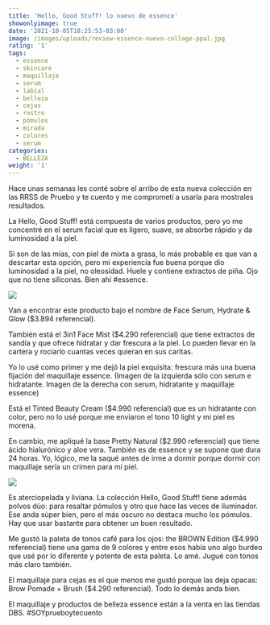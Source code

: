 ```yaml
---
title: 'Hello, Good Stuff! lo nuevo de essence'
showonlyimage: true
date: '2021-10-05T18:25:53-03:00'
image: /images/uploads/review-essence-nuevo-collage-ppal.jpg
rating: '1'
tags:
  - essence
  - skincare
  - maquillaje
  - serum
  - labial
  - belleza
  - cejas
  - rostro
  - pómulos
  - mirada
  - colores
  - serum
categories:
  - BELLEZA
weight: '1'
---
```

Hace unas semanas les conté sobre el arribo de esta nueva colección en las RRSS de Pruebo y te cuento y me comprometí a usarla para mostrales resultados.

<!--more-->

La Hello, Good Stuff! está compuesta de varios productos, pero yo me concentré en el serum facial que es ligero, suave, se absorbe rápido y da luminosidad a la piel. 

Si son de las mías, con piel de mixta a grasa, lo más probable es que van a descartar esta opción, pero mi experiencia fue buena porque dio luminosidad a la piel, no oleosidad. Huele y contiene extractos de piña. Ojo que no tiene siliconas. Bien ahí #essence.

![](/images/uploads/review-essence-nuevo-collage-ppal.jpg)

Van a encontrar este producto bajo el nombre de Face Serum, Hydrate & Glow ($3.894 referencial).

También está el 3in1 Face Mist ($4.290 referencial) que tiene extractos de sandía y que ofrece hidratar y dar frescura a la piel. Lo pueden llevar en la cartera y rociarlo cuantas veces quieran en sus caritas.

Yo lo usé como primer y me dejó la piel exquisita: frescura más una buena fijación del maquillaje essence. (Imagen de la izquierda sólo con serum e hidratante. Imagen de la derecha con serum, hidratante y maquillaje essence)

Está el Tinted Beauty Cream ($4.990 referencial) que es un hidratante con color, pero no lo usé porque me enviaron el tono 10 light y mi piel es morena.

En cambio, me apliqué la base Pretty Natural ($2.990 referencial) que tiene ácido hialurónico y aloe vera. También es de essence y se supone que dura 24 horas. Yo, lógico, me la saqué antes de irme a dormir porque dormir con maquillaje sería un crimen para mi piel.

![](/images/uploads/review-essence-nuevo-productos-listo.jpg)

Es aterciopelada y liviana. La colección Hello, Good Stuff! tiene además polvos dúo: para resaltar pómulos y otro que hace las veces de iluminador. Ese anda súper bien, pero el más oscuro no destaca mucho los pómulos. Hay que usar bastante para obtener un buen resultado.

Me gustó la paleta de tonos café para los ojos: the BROWN Edition ($4.990 referencial) tiene una gama de 9 colores y entre esos había uno algo burdeo que usé por lo diferente y potente de esta paleta. Lo amé. Jugué con tonos más claro también.

El maquillaje para cejas es el que menos me gustó porque las deja opacas: Brow Pomade + Brush ($4.290 referencial). Todo lo demás anda bien. 

El maquillaje y productos de belleza essence están a la venta en las tiendas DBS. #SOYprueboytecuento
